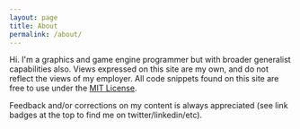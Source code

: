```yaml
---
layout: page
title: About
permalink: /about/
---
```


Hi. I'm a graphics and game engine programmer but with broader generalist capabilities also.
Views expressed on this site are my own, and do not reflect the views of my employer.
All code snippets found on this site are free to use under the [MIT License](https://opensource.org/license/mit/).

Feedback and/or corrections on my content is always appreciated (see link badges
at the top to find me on twitter/linkedin/etc).
